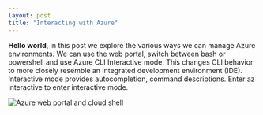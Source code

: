 ```yaml
---
layout: post
title: "Interacting with Azure"
---
```


**Hello world**, in this post we explore the various ways we can manage Azure environments. We can use the web portal, switch
between bash or powershell and use Azure CLI Interactive mode. This changes CLI behavior to more closely resemble an integrated development environment (IDE).
Interactive mode provides autocompletion, command descriptions. 
Enter az interactive to enter interactive mode.

![Azure web portal and cloud shell](/screenshot(1).png)




